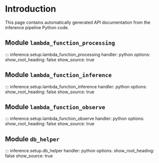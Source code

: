 # Introduction
This page contains automatically generated API documentation from the inference pipeline Python code.

## Module `lambda_function_processing`
::: inference.setup.lambda_function_processing
    handler: python
    options:
      show_root_heading: false
      show_source: true
## Module `lambda_function_inference`
::: inference.setup.lambda_function_inference
    handler: python
    options:
      show_root_heading: false
      show_source: true
## Module `lambda_function_observe`
::: inference.setup.lambda_function_observe
    handler: python
    options:
      show_root_heading: false
      show_source: true
## Module `db_helper`
::: inference.setup.db_helper
    handler: python
    options:
      show_root_heading: false
      show_source: true